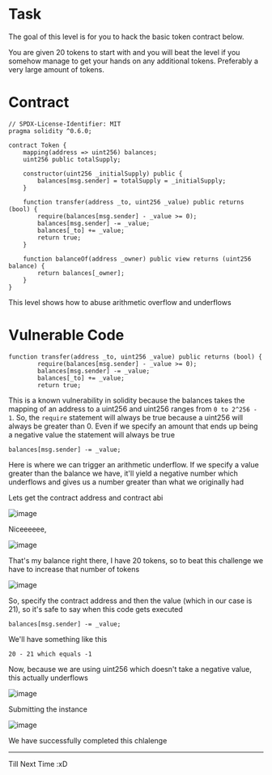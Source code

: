 # Task
The goal of this level is for you to hack the basic token contract below.

You are given 20 tokens to start with and you will beat the level if you somehow manage to get your hands on any additional tokens. Preferably a very large amount of tokens.

# Contract

```sol
// SPDX-License-Identifier: MIT
pragma solidity ^0.6.0;

contract Token {
    mapping(address => uint256) balances;
    uint256 public totalSupply;

    constructor(uint256 _initialSupply) public {
        balances[msg.sender] = totalSupply = _initialSupply;
    }

    function transfer(address _to, uint256 _value) public returns (bool) {
        require(balances[msg.sender] - _value >= 0);
        balances[msg.sender] -= _value;
        balances[_to] += _value;
        return true;
    }

    function balanceOf(address _owner) public view returns (uint256 balance) {
        return balances[_owner];
    }
}
```

This level shows how to abuse arithmetic overflow and underflows

# Vulnerable Code

```sol
function transfer(address _to, uint256 _value) public returns (bool) {
        require(balances[msg.sender] - _value >= 0);
        balances[msg.sender] -= _value;
        balances[_to] += _value;
        return true;
```
This is a known vulnerability in solidity because the balances takes the mapping of an address to a uint256 and uint256 ranges from `0 to 2^256 - 1`. So, the `require` statement will always be true because a uint256 will always be greater than 0. Even if we specify an amount that ends up being a negative value the statement will always be true

```sol
balances[msg.sender] -= _value;
```
Here is where we can trigger an arithmetic underflow. If we specify a value greater than the balance we have, it'll yield a negative number which underflows and gives us a number greater than what we originally had

Lets get the contract address and contract abi

![image](https://github.com/user-attachments/assets/fd9053eb-7222-4a48-be00-18676a6242be)

Niceeeeee,

![image](https://github.com/user-attachments/assets/59ab2372-2ccf-44d6-b36b-4dabf6dbf700)

That's my balance right there, I have 20 tokens, so to beat this challenge we have to increase that number of tokens

![image](https://github.com/user-attachments/assets/11d77409-d698-4c81-84bb-171d79490ec3)

So, specify the contract address and then the value (which in our case is 21), so it's safe to say when this code gets executed

```sol
balances[msg.sender] -= _value;
```

We'll have something like this

```sol
20 - 21 which equals -1
```

Now, because we are using uint256 which doesn't take a negative value, this actually underflows

![image](https://github.com/user-attachments/assets/05a2d852-26e8-4c56-9f03-a980956b3e54)

Submitting the instance

![image](https://github.com/user-attachments/assets/3d35c15a-2c36-44b5-8216-80a57f8efd3f)

We have successfully completed this chlalenge

--------------------------------------

Till Next Time :xD






















